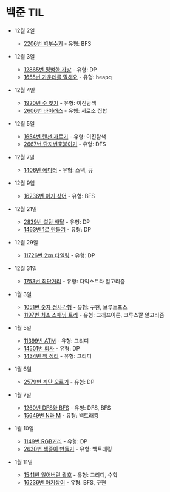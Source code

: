 # 백준 TIL

- 12월 2일

  - [2206번 벽부수기](https://github.com/Taewoong-H/algorithm/blob/main/%EB%B0%B1%EC%A4%80/2206%EB%B2%88%20%EB%B2%BD%20%EB%B6%80%EC%88%98%EA%B3%A0%20%EC%9D%B4%EB%8F%99%ED%95%98%EA%B8%B0.py) - 유형: BFS

- 12월 3일

  - [12865번 평범한 가방](https://github.com/Taewoong-H/algorithm/blob/main/%EB%B0%B1%EC%A4%80/12865%EB%B2%88%20%ED%8F%89%EB%B2%94%ED%95%9C%20%EA%B0%80%EB%B0%A9.py) - 유형: DP
  - [1655번 가운데를 말해요](https://github.com/Taewoong-H/algorithm/blob/main/%EB%B0%B1%EC%A4%80/1655%EB%B2%88%20%EA%B0%80%EC%9A%B4%EB%8D%B0%EB%A5%BC%20%EB%A7%90%ED%95%B4%EC%9A%94.py) - 유형: heapq

- 12월 4일

  - [1920번 수 찾기](https://github.com/Taewoong-H/algorithm/blob/main/%EB%B0%B1%EC%A4%80/1920%EB%B2%88%20%EC%88%98%20%EC%B0%BE%EA%B8%B0.py) - 유형: 이진탐색
  - [2606번 바이러스](https://github.com/Taewoong-H/algorithm/blob/main/%EB%B0%B1%EC%A4%80/2606%EB%B2%88%20%EB%B0%94%EC%9D%B4%EB%9F%AC%EC%8A%A4.py) - 유형: 서로소 집합

- 12월 5일

  - [1654번 랜선 자르기](https://github.com/Taewoong-H/algorithm/blob/main/%EB%B0%B1%EC%A4%80/1654%EB%B2%88%20%EB%9E%9C%EC%84%A0%20%EC%9E%90%EB%A5%B4%EA%B8%B0.py) - 유형: 이진탐색
  - [2667번 단지번호붙이기](https://github.com/Taewoong-H/algorithm/blob/main/%EB%B0%B1%EC%A4%80/2667%EB%B2%88%20%EB%8B%A8%EC%A7%80%EB%B2%88%ED%98%B8%EB%B6%99%EC%9D%B4%EA%B8%B0.py) - 유형: DFS

- 12월 7일

  - [1406번 에디터](https://github.com/Taewoong-H/algorithm/blob/main/%EB%B0%B1%EC%A4%80/1406%EB%B2%88%20%EC%97%90%EB%94%94%ED%84%B0.py) - 유형: 스택, 큐

- 12월 9일

  - [16236번 아기 상어](https://github.com/Taewoong-H/algorithm/blob/main/%EB%B0%B1%EC%A4%80/16236%EB%B2%88%20%EC%95%84%EA%B8%B0%EC%83%81%EC%96%B4.py) - 유형: BFS

- 12월 21일

  - [2839번 설탕 배달](https://github.com/Taewoong-H/algorithm/blob/main/%EB%B0%B1%EC%A4%80/2839%EB%B2%88%20%EC%84%A4%ED%83%95%20%EB%B0%B0%EB%8B%AC.py) - 유형: DP
  - [1463번 1로 만들기](https://github.com/Taewoong-H/algorithm/blob/main/%EB%B0%B1%EC%A4%80/1463%EB%B2%88%201%EB%A1%9C%20%EB%A7%8C%EB%93%A4%EA%B8%B0.py) - 유형: DP

- 12월 29일

  - [11726번 2xn 타일링](https://github.com/Taewoong-H/algorithm/blob/main/%EB%B0%B1%EC%A4%80/11726%EB%B2%88%202xn%20%ED%83%80%EC%9D%BC%EB%A7%81.py) - 유형: DP

- 12월 31일

  - [1753번 최단거리](https://github.com/Taewoong-H/algorithm/blob/main/%EB%B0%B1%EC%A4%80/1753%EB%B2%88%20%EC%B5%9C%EB%8B%A8%EA%B2%BD%EB%A1%9C.py) - 유형: 다익스트라 알고리즘

- 1월 3일

  - [1051번 숫자 정사각형](https://github.com/Taewoong-H/algorithm/blob/main/%EB%B0%B1%EC%A4%80/1051%EB%B2%88%20%EC%88%AB%EC%9E%90%20%EC%A0%95%EC%82%AC%EA%B0%81%ED%98%95.py) - 유형: 구현, 브루트포스
  - [1197번 최소 스패닝 트리](https://github.com/Taewoong-H/algorithm/blob/main/%EB%B0%B1%EC%A4%80/1197%EB%B2%88%20%EC%B5%9C%EC%86%8C%20%EC%8A%A4%ED%8C%A8%EB%8B%9D%20%ED%8A%B8%EB%A6%AC.py) - 유형: 그래프이론, 크루스칼 알고리즘

- 1월 5일

  - [11399번 ATM](https://github.com/Taewoong-H/algorithm/blob/main/%EB%B0%B1%EC%A4%80/11399%EB%B2%88%20ATM.py) - 유형: 그리디
  - [14501번 퇴사](https://github.com/Taewoong-H/algorithm/blob/main/%EB%B0%B1%EC%A4%80/14501%EB%B2%88%20%ED%87%B4%EC%82%AC.py) - 유형: DP
  - [1434번 책 정리](https://github.com/Taewoong-H/algorithm/blob/main/%EB%B0%B1%EC%A4%80/1434%EB%B2%88%20%EC%B1%85%20%EC%A0%95%EB%A6%AC.py) - 유형: 그리디

- 1월 6일

  - [2579번 계단 오르기](https://github.com/Taewoong-H/algorithm/blob/main/%EB%B0%B1%EC%A4%80/2579%EB%B2%88%20%EA%B3%84%EB%8B%A8%EC%98%A4%EB%A5%B4%EA%B8%B0.py) - 유형: DP

- 1월 7일

  - [1260번 DFS와 BFS](https://github.com/Taewoong-H/algorithm/blob/main/%EB%B0%B1%EC%A4%80/1260%EB%B2%88%20DFS%EC%99%80%20BFS.py) - 유형: DFS, BFS
  - [15649번 N과 M](https://github.com/Taewoong-H/algorithm/blob/main/%EB%B0%B1%EC%A4%80/15649%EB%B2%88%20N%EA%B3%BCM.py) - 유형: 백트래킹

- 1월 10일

  - [1149번 RGB거리](https://github.com/Taewoong-H/algorithm/blob/main/%EB%B0%B1%EC%A4%80/1149%EB%B2%88%20RGB%EA%B1%B0%EB%A6%AC.py) - 유형: DP
  - [2630번 색종이 만들기](https://github.com/Taewoong-H/algorithm/blob/main/%EB%B0%B1%EC%A4%80/2630%EB%B2%88%20%EC%83%89%EC%A2%85%EC%9D%B4%20%EB%A7%8C%EB%93%A4%EA%B8%B0.py) - 유형: 백트래킹

- 1월 11일

  - [1541번 잃어버린 괄호]() - 유형: 그리디, 수학
  - [16236번 아기상어]() - 유형: BFS, 구현
